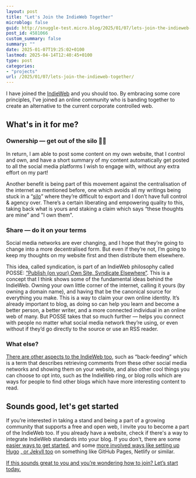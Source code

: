 ```yaml
---
layout: post
title: "Let's Join the IndieWeb Together"
microblog: false
guid: http://snuggle-test.micro.blog/2025/01/07/lets-join-the-indieweb-together/
post_id: 4581066
custom_summary: false
summary: ""
date: 2025-01-07T19:25:02+0100
lastmod: 2025-04-14T12:40:45+0100
type: post
categories:
- "projects"
url: /2025/01/07/lets-join-the-indieweb-together/
---
```

I have joined the [IndieWeb](https://indieweb.org) and you should too. By embracing some core principles, I've joined an online community who is banding together to create an alternative to the current corporate controlled web. 

<!--more-->

## What's in it for me?

### Ownership — get out of the silo 🌾🌽

In return, I am able to post some content on my own website, that I control and own, and have a short summary of my content automatically get posted to all the social media platforms I wish to engage with, without any extra effort on my part!

Another benefit is being part of this movement against the centralisation of the internet as mentioned before, one which avoids all my writings being stuck in a “[silo](https://indieweb.org/silo)” where they’re difficult to export and I don’t have full control & agency over. There’s a certain liberating and empowering quality to this, taking back what is yours and staking a claim which says “these thoughts are mine” and "I own them".

### Share — do it on your terms <i class="fa-solid fa-share-nodes"></i>

Social media networks are ever changing, and I hope that they’re going to change into a more decentralised form. But even if they’re not, I’m going to keep my thoughts on my website first and then distribute them elsewhere.

This idea, called syndication, is part of an IndieWeb philosophy called POSSE: [“Publish (on your) Own Site, Syndicate Elsewhere”](https://indieweb.org/POSSE). This is a concept that I think shows some of the fundamental ideas behind the IndieWeb. Owning your own little corner of the internet, calling it yours (by owning a domain name), and having that be the canonical source for everything you make. This is a way to claim your own online identity. It’s already important to blog, as doing so can help you learn and become a better person, a better writer, and a more connected individual in an online web of many. 
But POSSE takes that so much further — helps you connect with people no matter what social media network they’re using, or even without if they’d go directly to the source or use an RSS reader.

### What else?

[There are other aspects to the IndieWeb too](https://IndieWeb.org/why ), such as “back-feeding” which is a term that describes retrieving comments from these other social media networks and showing them on your website, and also other cool things you can choose to opt into, such as the IndieWeb ring, or blog rolls which are ways for people to find other blogs which have more interesting content to read.

## Sounds good, let's get started

If you’re interested in taking a stand and being a part of a growing community that supports a free and open web, I invite you to become a part of the IndieWeb too. If you already have a website, check if there's a way to integrate IndieWeb standards into your blog. If you don't, there are some [easier ways to get started](https://indieweb.org/Micro.blog), and some [more involved ways like setting up Hugo](https://indieweb.org/Hugo) [, or Jekyll too](https://indieweb.org/Jekyll) on something like GitHub Pages, Netlify or similar.

[If this sounds great to you and you’re wondering how to join? Let’s start today.](https://IndieWeb.org/Getting_Started)

